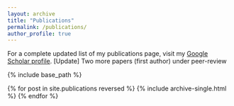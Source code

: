 ```yaml
---
layout: archive
title: "Publications"
permalink: /publications/
author_profile: true
---
```


For a complete updated list of my publications page, visit my [Google Scholar profile](https://scholar.google.com/citations?user=JkRlsiQAAAAJ&hl=el&oi=ao).
[Update] Two more papers (first author) under peer-review

{% include base_path %}

{% for post in site.publications reversed %}
  {% include archive-single.html %}
{% endfor %}
